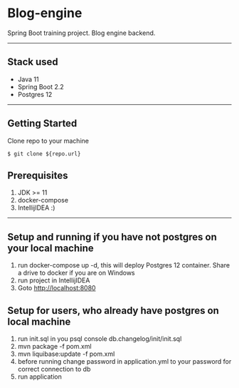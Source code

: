 # Blog-engine

Spring Boot training project. Blog engine backend.

----
## Stack used
* Java 11
* Spring Boot 2.2
* Postgres 12

----
## Getting Started

Clone repo to your machine


```
$ git clone ${repo.url}
```

## Prerequisites
1. JDK >= 11
2. docker-compose
3. IntellijIDEA :)

----
## Setup and running if you have not postgres on your local machine
1. run docker-compose up -d, this will deploy Postgres 12 container. Share a drive to docker if you are on Windows
2. run project in IntellijIDEA
3. Goto [http://localhost:8080](http://localhost:8080)

## Setup for users, who already have postgres on local machine
1. run init.sql in you psql console db.changelog/init/init.sql
2. mvn package -f pom.xml
3. mvn liquibase:update -f pom.xml
4. before running change password in application.yml to your password for correct connection to db
5. run application
